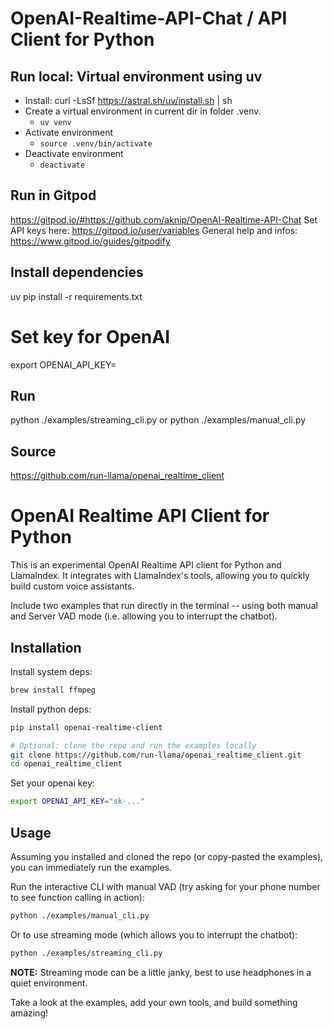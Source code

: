 # OpenAI-Realtime-API-Chat / API Client for Python

## Run local: Virtual environment using uv
- Install: curl -LsSf https://astral.sh/uv/install.sh | sh
- Create a virtual environment in current dir in folder .venv.
	- `uv venv`
- Activate environment
	- `source .venv/bin/activate`
- Deactivate environment
	- `deactivate`

## Run in Gitpod
https://gitpod.io/#https://github.com/aknip/OpenAI-Realtime-API-Chat
Set API keys here: https://gitpod.io/user/variables
General help and infos: https://www.gitpod.io/guides/gitpodify

## Install dependencies
uv pip install -r requirements.txt

# Set key for OpenAI
export OPENAI_API_KEY=

## Run
python ./examples/streaming_cli.py
or
python ./examples/manual_cli.py


## Source
https://github.com/run-llama/openai_realtime_client



# OpenAI Realtime API Client for Python

This is an experimental OpenAI Realtime API client for Python and LlamaIndex. It integrates with LlamaIndex's tools, allowing you to quickly build custom voice assistants.

Include two examples that run directly in the terminal -- using both manual and Server VAD mode (i.e. allowing you to interrupt the chatbot).

## Installation

Install system deps:

```bash
brew install ffmpeg
```

Install python deps:

```bash
pip install openai-realtime-client

# Optional: clone the repo and run the examples locally
git clone https://github.com/run-llama/openai_realtime_client.git
cd openai_realtime_client
```

Set your openai key:

```bash
export OPENAI_API_KEY="sk-..."
```

## Usage

Assuming you installed and cloned the repo (or copy-pasted the examples), you can immediately run the examples.

Run the interactive CLI with manual VAD (try asking for your phone number to see function calling in action):

```bash
python ./examples/manual_cli.py
```

Or to use streaming mode (which allows you to interrupt the chatbot):

```bash
python ./examples/streaming_cli.py
```

**NOTE:** Streaming mode can be a little janky, best to use headphones in a quiet environment.

Take a look at the examples, add your own tools, and build something amazing!
